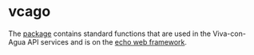 # vcago

The [package](https://github.com/Viva-con-Agua/vcago) contains standard functions that are used in the Viva-con-Agua API services and is on the [echo web framework](https://github.com/labstack/echo).